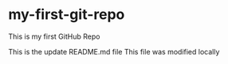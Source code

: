 # my-first-git-repo
This is my first GitHub Repo

This is the update README.md file
This file was modified locally